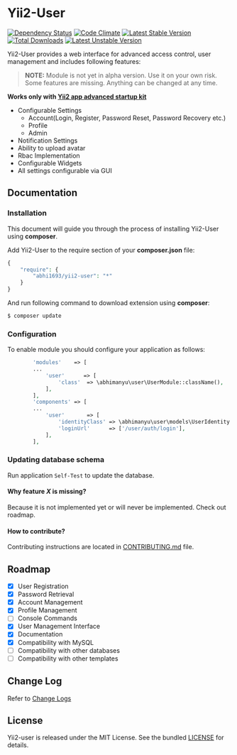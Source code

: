 Yii2-User
=========

[![Dependency Status](https://www.versioneye.com/user/projects/54e1e6490a910b6b0100023e/badge.svg?style=flat)](https://www.versioneye.com/user/projects/54e1e6490a910b6b0100023e)
[![Code Climate](https://codeclimate.com/github/abhi1693/yii2-user/badges/gpa.svg)](https://codeclimate.com/github/abhi1693/yii2-user)
[![Latest Stable Version](https://poser.pugx.org/abhi1693/yii2-user/v/stable.svg)](https://packagist.org/packages/abhi1693/yii2-user) [![Total Downloads](https://poser.pugx.org/abhi1693/yii2-user/downloads.svg)](https://packagist.org/packages/abhi1693/yii2-user) [![Latest Unstable Version](https://poser.pugx.org/abhi1693/yii2-user/v/unstable.svg)](https://packagist.org/packages/abhi1693/yii2-user)

Yii2-User provides a web interface for advanced access control, user management and includes following features:

> **NOTE:** Module is not yet in alpha version. Use it on your own risk. Some features are missing. Anything can be changed at any time.

**Works only with [Yii2 app advanced startup kit](https://github.com/abhi1693/yii2-app-advanced-startup-kit)**

- Configurable Settings
    - Account(Login, Register, Password Reset, Password Recovery etc.)
    - Profile
    - Admin
- Notification Settings
- Ability to upload avatar
- Rbac Implementation
- Configurable Widgets
- All settings configurable via GUI

## Documentation

### Installation

This document will guide you through the process of installing Yii2-User using **composer**.

Add Yii2-User to the require section of your **composer.json** file:

```php
{
    "require": {
        "abhi1693/yii2-user": "*"
    }
}
```

And run following command to download extension using **composer**:

```bash
$ composer update
```

### Configuration

To enable module you should configure your application as follows:

```php
		'modules'    => [
		...
			'user'      => [
				'class'  => \abhimanyu\user\UserModule::className(),
			],
        ],
		'components' => [
		...
			'user'       => [
				'identityClass' => \abhimanyu\user\models\UserIdentity::className(),
				'loginUrl'      => ['/user/auth/login'],
			],
		],
```

### Updating database schema

Run application `Self-Test` to update the database. 

#### Why feature *X* is missing?
Because it is not implemented yet or will never be implemented. Check out roadmap.

#### How to contribute?

Contributing instructions are located in [CONTRIBUTING.md](CONTRIBUTING.md) file.

## Roadmap

- [x] User Registration
- [x] Password Retrieval
- [x] Account Management
- [x] Profile Management
- [ ] Console Commands
- [x] User Management Interface
- [x] Documentation
- [x] Compatibility with MySQL
- [ ] Compatibility with other databases
- [ ] Compatibility with other templates

## Change Log

Refer to [Change Logs](CHANGE.md)

## License

Yii2-user is released under the MIT License. See the bundled [LICENSE](LICENSE) for details.
